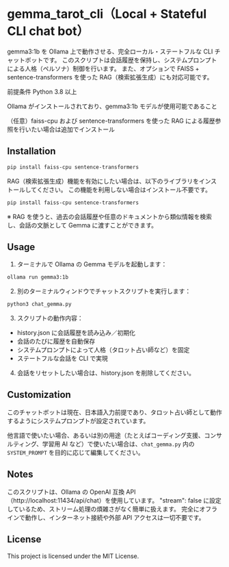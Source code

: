 # gemma_tarot_cli（Local + Stateful CLI chat bot）

gemma3:1b を Ollama 上で動作させる、完全ローカル・ステートフルな CLI チャットボットです。
このスクリプトは会話履歴を保持し、システムプロンプトによる人格（ペルソナ）制御を行います。
また、オプションで FAISS + sentence-transformers を使った RAG（検索拡張生成）にも対応可能です。

前提条件
Python 3.8 以上

Ollama がインストールされており、gemma3:1b モデルが使用可能であること

（任意）faiss-cpu および sentence-transformers を使った RAG による履歴参照を行いたい場合は追加でインストール

## Installation

```bash
pip install faiss-cpu sentence-transformers
```

RAG（検索拡張生成）機能を有効にしたい場合は、以下のライブラリをインストールしてください。
この機能を利用しない場合はインストール不要です。

```bash
pip install faiss-cpu sentence-transformers
```

※ RAG を使うと、過去の会話履歴や任意のドキュメントから類似情報を検索し、会話の文脈として Gemma に渡すことができます。

## Usage

1. ターミナルで Ollama の Gemma モデルを起動します：

```bash
ollama run gemma3:1b
```

2. 別のターミナルウィンドウでチャットスクリプトを実行します：

```bash
python3 chat_gemma.py
```

3. スクリプトの動作内容：

- history.json に会話履歴を読み込み／初期化
- 会話のたびに履歴を自動保存
- システムプロンプトによって人格（タロット占い師など）を固定
- ステートフルな会話を CLI で実現

4. 会話をリセットしたい場合は、history.json を削除してください。

## Customization

このチャットボットは現在、日本語入力前提であり、タロット占い師として動作するようにシステムプロンプトが設定されています。

他言語で使いたい場合、あるいは別の用途（たとえばコーディング支援、コンサルティング、学習用 AI など）で使いたい場合は、`chat_gemma.py` 内の `SYSTEM_PROMPT` を目的に応じて編集してください。

## Notes

このスクリプトは、Ollama の OpenAI 互換 API（http://localhost:11434/api/chat）を使用しています。
"stream": false に設定しているため、ストリーム処理の煩雑さがなく簡単に扱えます。
完全にオフラインで動作し、インターネット接続や外部 API アクセスは一切不要です。

## License

This project is licensed under the MIT License.
